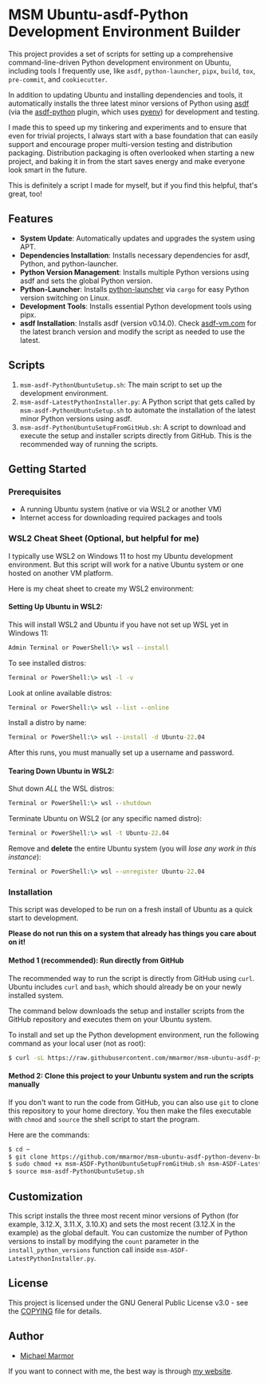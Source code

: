 # MSM Ubuntu-asdf-Python Development Environment Builder

This project provides a set of scripts for setting up a comprehensive command-line-driven Python development environment on Ubuntu, including tools I frequently use, like `asdf`, `python-launcher`, `pipx`, `build`, `tox`, `pre-commit`, and `cookiecutter`.

In addition to updating Ubuntu and installing dependencies and tools, it automatically installs the three latest minor versions of Python using [asdf](https://asdf-vm.com/) (via the [asdf-python](https://github.com/asdf-community/asdf-python) plugin, which uses [pyenv](https://github.com/pyenv/pyenv)) for development and testing.

I made this to speed up my tinkering and experiments and to ensure that even for trivial projects, I always start with a base foundation that can easily support and encourage proper multi-version testing and distribution packaging. Distribution packaging is often overlooked when starting a new project, and baking it in from the start saves energy and make everyone look smart in the future.

This is definitely a script I made for myself, but if you find this helpful, that's great, too!

## Features

- **System Update**: Automatically updates and upgrades the system using APT.
- **Dependencies Installation**: Installs necessary dependencies for asdf, Python, and python-launcher.
- **Python Version Management**: Installs multiple Python versions using asdf and sets the global Python version.
- **Python-Launcher**: Installs [python-launcher](https://python-launcher.app/) via `cargo` for easy Python version switching on Linux.
- **Development Tools**: Installs essential Python development tools using pipx.
- **asdf Installation**: Installs asdf (version v0.14.0). Check [asdf-vm.com](https://asdf-vm.com/guide/getting-started.html#_2-download-asdf) for the latest branch version and modify the script as needed to use the latest.

## Scripts

1. `msm-asdf-PythonUbuntuSetup.sh`: The main script to set up the development environment.
2. `msm-asdf-LatestPythonInstaller.py`: A Python script that gets called by `msm-asdf-PythonUbuntuSetup.sh` to automate the installation of the latest minor Python versions using asdf.
3. `msm-asdf-PythonUbuntuSetupFromGitHub.sh`: A script to download and execute the setup and installer scripts directly from GitHub. This is the recommended way of running the scripts.

## Getting Started

### Prerequisites

- A running Ubuntu system (native or via WSL2 or another VM)
- Internet access for downloading required packages and tools

### WSL2 Cheat Sheet (Optional, but helpful for me)

I typically use WSL2 on Windows 11 to host my Ubuntu development environment. But this script will work for a native Ubuntu system or one hosted on another VM platform.

Here is my cheat sheet to create my WSL2 environment:

#### Setting Up Ubuntu in WSL2:

This will install WSL2 and Ubuntu if you have not set up WSL yet in Windows 11:
```cmd
Admin Terminal or PowerShell:\> wsl --install
```

To see installed distros:
```cmd
Terminal or PowerShell:\> wsl -l -v
```

Look at online available distros:
```cmd
Terminal or PowerShell:\> wsl --list --online
```

Install a distro by name:
```cmd
Terminal or PowerShell:\> wsl --install -d Ubuntu-22.04
```
After this runs, you must manually set up a username and password.

#### Tearing Down Ubuntu in WSL2:

Shut down *ALL* the WSL distros:
```cmd
Terminal or PowerShell:\> wsl --shutdown
```

Terminate Ubuntu on WSL2 (or any specific named distro):
```cmd
Terminal or PowerShell:\> wsl -t Ubuntu-22.04
```

Remove and **delete** the entire Ubuntu system (you will *lose any work in this instance*):
```cmd
Terminal or PowerShell:\> wsl --unregister Ubuntu-22.04
```

### Installation

This script was developed to be run on a fresh install of Ubuntu as a quick start to development.

**Please do not run this on a system that already has things you care about on it!**

#### Method 1 (recommended): Run directly from GitHub

The recommended way to run the script is directly from GitHub using `curl`. Ubuntu includes `curl` and `bash`, which should already be on your newly installed system.

The command below downloads the setup and installer scripts from the GitHub repository and executes them on your Ubuntu system.

To install and set up the Python development environment, run the following command as your local user (not as root):

```bash
$ curl -sL https://raw.githubusercontent.com/mmarmor/msm-ubuntu-asdf-python-devenv-builder/main/msm-ASDF-PythonUbuntuSetupFromGitHub.sh | bash
```

#### Method 2: Clone this project to your Unbuntu system and run the scripts manually

If you don't want to run the code from GitHub, you can also use `git` to clone this repository to your home directory. You then make the files executable with `chmod` and `source` the shell script to start the program.

Here are the commands:

```bash
$ cd ~
$ git clone https://github.com/mmarmor/msm-ubuntu-asdf-python-devenv-builder.git
$ sudo chmod +x msm-ASDF-PythonUbuntuSetupFromGitHub.sh msm-ASDF-LatestPythonInstaller.py
$ source msm-asdf-PythonUbuntuSetup.sh
```

## Customization

This script installs the three most recent minor versions of Python (for example, 3.12.X, 3.11.X, 3.10.X) and sets the most recent (3.12.X in the example) as the global default. You can customize the number of Python versions to install by modifying the `count` parameter in the `install_python_versions` function call inside `msm-ASDF-LatestPythonInstaller.py`.

## License

This project is licensed under the GNU General Public License v3.0 - see the [COPYING](COPYING) file for details.

## Author

- [Michael Marmor](https://michaelmarmor.com/)

If you want to connect with me, the best way is through [my website](https://michaelmarmor.com/).